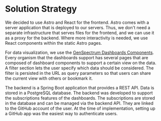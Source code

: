# Solution Strategy

We decided to use Astro and React for the frontend.
Astro comes with a server application that is deployed to our servers.
Thus, we don't need a separate infrastructure that serves files for the frontend,
and we can use it as a proxy for the backend.
Where more interactivity is needed, we use React components within the static Astro pages.

For data visualization, we use the [GenSpectrum Dashboards Components](https://github.com/GenSpectrum/dashboard-components).
Every organism that the dashboards support has several pages that are composed of dashboard components
to support a certain view on the data.
A filter section lets the user specify which data should be considered.
The filter is persisted in the URL as query parameters so that users can share the current view with others or bookmark it.

The backend is a Spring Boot application that provides a REST API. Data is stored in a PostgreSQL database.
The backend was developed to support the subscriptions features of the dashboards.
The subscriptions are stored in the database and can be managed via the backend API.
They are linked to the GitHub account of the user. 
At the time of implementation, setting up a GitHub app was the easiest way to authenticate users.

